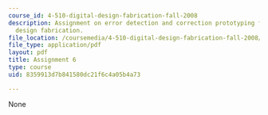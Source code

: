 ```yaml
---
course_id: 4-510-digital-design-fabrication-fall-2008
description: Assignment on error detection and correction prototyping for digital
  design fabrication.
file_location: /coursemedia/4-510-digital-design-fabrication-fall-2008/8359913d7b841580dc21f6c4a05b4a73_assn6.pdf
file_type: application/pdf
layout: pdf
title: Assignment 6
type: course
uid: 8359913d7b841580dc21f6c4a05b4a73

---
```

None